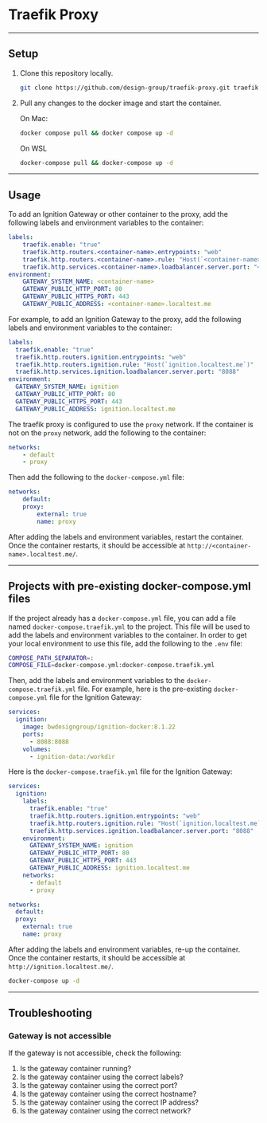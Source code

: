 # Traefik Proxy

___

## Setup

1. Clone this repository locally.

    ```sh
    git clone https://github.com/design-group/traefik-proxy.git traefik-proxy && cd traefik-proxy
    ```

2. Pull any changes to the docker image and start the container.
      
    On Mac:
    
	```sh
    docker compose pull && docker compose up -d
    ```
    
	On WSL
    
	```sh
    docker-compose pull && docker-compose up -d
    ```

___

## Usage

To add an Ignition Gateway or other container to the proxy, add the following labels and environment variables to the container:

```yaml
labels:
	traefik.enable: "true"
	traefik.http.routers.<container-name>.entrypoints: "web"
	traefik.http.routers.<container-name>.rule: "Host(`<container-name>.localtest.me`)"
	traefik.http.services.<container-name>.loadbalancer.server.port: "<container-port>"
environment:
	GATEWAY_SYSTEM_NAME: <container-name>
	GATEWAY_PUBLIC_HTTP_PORT: 80
	GATEWAY_PUBLIC_HTTPS_PORT: 443
	GATEWAY_PUBLIC_ADDRESS: <container-name>.localtest.me
```

For example, to add an Ignition Gateway to the proxy, add the following labels and environment variables to the container:

```yaml
labels:
  traefik.enable: "true"
  traefik.http.routers.ignition.entrypoints: "web"
  traefik.http.routers.ignition.rule: "Host(`ignition.localtest.me`)"
  traefik.http.services.ignition.loadbalancer.server.port: "8088"
environment:
  GATEWAY_SYSTEM_NAME: ignition
  GATEWAY_PUBLIC_HTTP_PORT: 80
  GATEWAY_PUBLIC_HTTPS_PORT: 443
  GATEWAY_PUBLIC_ADDRESS: ignition.localtest.me
```

The traefik proxy is configured to use the `proxy` network. If the container is not on the `proxy` network, add the following to the container:

```yaml
networks:
	- default
	- proxy
```

Then add the following to the `docker-compose.yml` file:

```yaml
networks:
    default:
    proxy:
        external: true
        name: proxy
```

After adding the labels and environment variables, restart the container. Once the container restarts, it should be accessible at `http://<container-name>.localtest.me/`.

___

## Projects with pre-existing docker-compose.yml files

If the project already has a `docker-compose.yml` file, you can add a file named `docker-compose.traefik.yml` to the project. This file will be used to add the labels and environment variables to the container. In order to get your local environment to use this file, add the following to the `.env` file:

```sh
COMPOSE_PATH_SEPARATOR=:
COMPOSE_FILE=docker-compose.yml:docker-compose.traefik.yml
```

Then, add the labels and environment variables to the `docker-compose.traefik.yml` file. For example, here is the pre-existing `docker-compose.yml` file for the Ignition Gateway:

```yaml
services:
  ignition:
	image: bwdesigngroup/ignition-docker:8.1.22
	ports:
	  - 8088:8088
	volumes:
	  - ignition-data:/workdir
```

Here is the `docker-compose.traefik.yml` file for the Ignition Gateway:

```yaml
services:
  ignition:
	labels:
	  traefik.enable: "true"
	  traefik.http.routers.ignition.entrypoints: "web"
	  traefik.http.routers.ignition.rule: "Host(`ignition.localtest.me`)"
	  traefik.http.services.ignition.loadbalancer.server.port: "8088"
	environment:
	  GATEWAY_SYSTEM_NAME: ignition
	  GATEWAY_PUBLIC_HTTP_PORT: 80
	  GATEWAY_PUBLIC_HTTPS_PORT: 443
	  GATEWAY_PUBLIC_ADDRESS: ignition.localtest.me
	networks:
	  - default
	  - proxy

networks:
  default:
  proxy:
	external: true
	name: proxy
```

After adding the labels and environment variables, re-up the container. Once the container restarts, it should be accessible at `http://ignition.localtest.me/`.

```sh
docker-compose up -d
```

___

## Troubleshooting

### Gateway is not accessible

If the gateway is not accessible, check the following:

1. Is the gateway container running?
2. Is the gateway container using the correct labels?
3. Is the gateway container using the correct port?
4. Is the gateway container using the correct hostname?
5. Is the gateway container using the correct IP address?
6. Is the gateway container using the correct network?